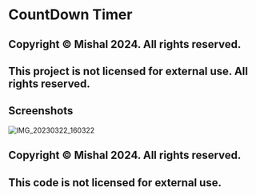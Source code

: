 # CountDown Timer

## Copyright © Mishal 2024. All rights reserved.
## This project is not licensed for external use. All rights reserved.


## Screenshots

![IMG_20230322_160322](https://user-images.githubusercontent.com/97946979/226885201-28c1fefa-751e-45b3-b436-f7de8a204141.jpg)

## Copyright © Mishal 2024. All rights reserved.

## This code is not licensed for external use.




